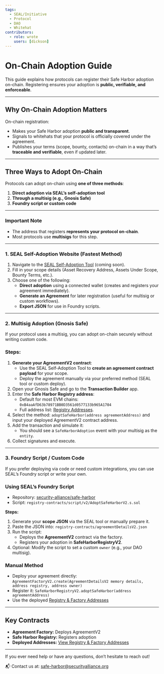 ```yaml
---
tags:
  - SEAL/Initiative
  - Protocol
  - DAO
  - Whitehat
contributors:
  - role: wrote
    users: [dickson]
---
```


# On-Chain Adoption Guide

This guide explains how protocols can register their Safe Harbor adoption on-chain. Registering ensures your adoption is **public, verifiable, and enforceable**.

---

## Why On-Chain Adoption Matters

On-chain registration:

- Makes your Safe Harbor adoption **public and transparent**.
- Signals to whitehats that your protocol is officially covered under the agreement.
- Publishes your terms (scope, bounty, contacts) on-chain in a way that’s **traceable and verifiable**, even if updated later.

---

## Three Ways to Adopt On-Chain

Protocols can adopt on-chain using **one of three methods**:

1. **Direct adoption via SEAL’s self-adoption tool**
2. **Through a multisig (e.g., Gnosis Safe)**
3. **Foundry script or custom code**

---

### Important Note

- The address that registers **represents your protocol on-chain**.
- Most protocols use **multisigs** for this step.

---

### 1. SEAL Self-Adoption Website (Fastest Method)

1. Navigate to the [SEAL Self-Adoption Tool](http://TODOBYROBERT) (coming soon).
2. Fill in your scope details (Asset Recovery Address, Assets Under Scope, Bounty Terms, etc.).
3. Choose one of the following:
    - **Direct adoption** using a connected wallet (creates and registers your agreement immediately).
    - **Generate an Agreement** for later registration (useful for multisig or custom workflows).
    - **Export JSON** for use in Foundry scripts.

---

### 2. Multisig Adoption (Gnosis Safe)

If your protocol uses a multisig, you can adopt on-chain securely without writing custom code.

### Steps:

1. **Generate your AgreementV2 contract**:
    - Use the SEAL Self-Adoption Tool to **create an agreement contract payload** for your scope.
    - Deploy the agreement manually via your preferred method (SEAL tool or custom deploy).
2. Open your Gnosis Safe and go to the **Transaction Builder** app.
3. Enter the **Safe Harbor Registry address**:
    - Default for most EVM chains: `0xB4aaAfD63b78971BB0D3561d0577133b965A1704`
    - Full address list: [Registry Addresses](https://github.com/security-alliance/safe-harbor).
4. Select the method: `adoptSafeHarbor(address agreementAddress)` and input your deployed AgreementV2 contract address.
5. Add the transaction and simulate it:
    - You should see a `SafeHarborAdoption` event with your multisig as the `entity`.
6. Collect signatures and execute.

---

### 3. Foundry Script / Custom Code

If you prefer deploying via code or need custom integrations, you can use SEAL’s Foundry script or write your own.

### Using SEAL’s Foundry Script

- Repository: [security-alliance/safe-harbor](https://github.com/security-alliance/safe-harbor)
- Script: `registry-contracts/script/v2/AdoptSafeHarborV2.s.sol`

**Steps:**

1. Generate your **scope JSON** via the SEAL tool or manually prepare it.
2. Paste the JSON into: `registry-contracts/agreementDetailsV2.json`
3. Run the script:
    - Deploys the **AgreementV2** contract via the factory.
    - Registers your adoption in **SafeHarborRegistryV2**.
4. Optional: Modify the script to set a custom `owner` (e.g., your DAO multisig).

### Manual Method

- Deploy your agreement directly: `AgreementFactoryV2.create(AgreementDetailsV2 memory details, address registry, address owner)`
- Register it: `SafeHarborRegistryV2.adoptSafeHarbor(address agreementAddress)`
- Use the deployed [Registry & Factory Addresses](https://github.com/security-alliance/safe-harbor/blob/main/README.md)
    
    

---

## Key Contracts

- **Agreement Factory:** Deploys AgreementV2
- **Safe Harbor Registry:** Registers adoption
- **Deployed Addresses:** [View Registry & Factory Addresses](https://github.com/security-alliance/safe-harbor/blob/main/README.md)

---

If you ever need help or have any questions, don’t hesitate to reach out!

📬 Contact us at: [safe-harbor@securityalliance.org](mailto:safe-harbor@securityalliance.org)